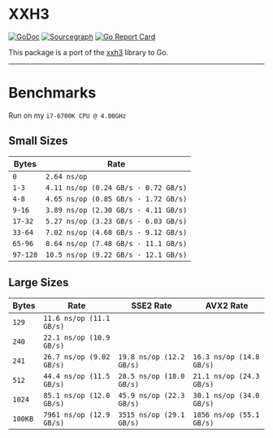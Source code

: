 # XXH3
[![GoDoc](https://godoc.org/github.com/zeebo/xxh3?status.svg)](https://godoc.org/github.com/zeebo/xxh3)
[![Sourcegraph](https://sourcegraph.com/github.com/zeebo/xxh3/-/badge.svg)](https://sourcegraph.com/github.com/zeebo/xxh3?badge)
[![Go Report Card](https://goreportcard.com/badge/github.com/zeebo/xxh3)](https://goreportcard.com/report/github.com/zeebo/xxh3)

This package is a port of the [xxh3](https://github.com/Cyan4973/xxHash) library to Go.

---

# Benchmarks

Run on my `i7-6700K CPU @ 4.00GHz`

## Small Sizes

| Bytes     | Rate                                 |
|-----------|--------------------------------------|
|` 0 `      |` 2.64 ns/op `                        |
|` 1-3 `    |` 4.11 ns/op (0.24 GB/s - 0.72 GB/s) `|
|` 4-8 `    |` 4.65 ns/op (0.85 GB/s - 1.72 GB/s) `|
|` 9-16 `   |` 3.89 ns/op (2.30 GB/s - 4.11 GB/s) `|
|` 17-32 `  |` 5.27 ns/op (3.23 GB/s - 6.03 GB/s) `|
|` 33-64 `  |` 7.02 ns/op (4.68 GB/s - 9.12 GB/s) `|
|` 65-96 `  |` 8.64 ns/op (7.48 GB/s - 11.1 GB/s) `|
|` 97-128 ` |` 10.5 ns/op (9.22 GB/s - 12.1 GB/s) `|

## Large Sizes

| Bytes   | Rate                     | SSE2 Rate                | AVX2 Rate                |
|---------|--------------------------|--------------------------|--------------------------|
|` 129 `  |` 11.6 ns/op (11.1 GB/s) `|                          |                          |
|` 240 `  |` 22.1 ns/op (10.9 GB/s) `|                          |                          |
|` 241 `  |` 26.7 ns/op (9.02 GB/s) `|` 19.8 ns/op (12.2 GB/s) `|` 16.3 ns/op (14.8 GB/s) `|
|` 512 `  |` 44.4 ns/op (11.5 GB/s) `|` 28.5 ns/op (18.0 GB/s) `|` 21.1 ns/op (24.3 GB/s) `|
|` 1024 ` |` 85.1 ns/op (12.0 GB/s) `|` 45.9 ns/op (22.3 GB/s) `|` 30.1 ns/op (34.0 GB/s) `|
|` 100KB `|` 7961 ns/op (12.9 GB/s) `|` 3515 ns/op (29.1 GB/s) `|` 1856 ns/op (55.1 GB/s) `|
